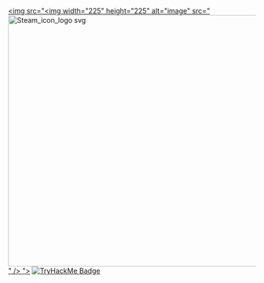 
##
   <a href="https://steamcommunity.com/id/tyu/"><img src="<img width="225" height="225" alt="image" src="<img width="512" height="512" alt="Steam_icon_logo svg" src="https://github.com/user-attachments/assets/cdfc895f-9366-47f3-b5a3-b6a2e8fa0b50" />
" />
"></a>
   [![TryHackMe Badge](https://tryhackme-badges.s3.amazonaws.com/taww.png)](https://tryhackme.com/p/taww)
